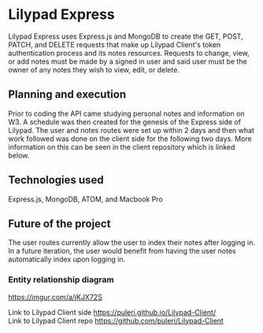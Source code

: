 # Lilypad Express
Lilypad Express uses Express.js and MongoDB to create the GET, POST, PATCH,
and DELETE requests that make up Lilypad Client's token authentication process
and its notes resources.
Requests to change, view, or add notes must be made by a signed in user and said
user must be the owner of any notes they wish to view, edit, or delete.

## Planning and execution
Prior to coding the API came studying personal notes and information on W3.
A schedule was then created for the genesis of the Express side of Lilypad.
The user and notes routes were set up within 2 days and then what work followed
was done on the client side for the following two days. More information on this
can be seen in the client repository which is linked below.

## Technologies used
Express.js, MongoDB, ATOM, and Macbook Pro

## Future of the project
The user routes currently allow the user to index their notes after logging in.
In a future iteration, the user would benefit from having the user notes
automatically index upon logging in.

### Entity relationship diagram
<https://imgur.com/a/jKJX72S>

Link to Lilypad Client side <https://puleri.github.io/Lilypad-Client/>
<br>
Link to Lilypad Client repo <https://github.com/puleri/Lilypad-Client>
